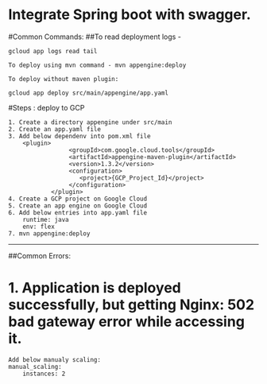 # Integrate Spring boot with swagger.

#Common Commands:
##To read deployment logs - 

	gcloud app logs read tail
	
	To deploy using mvn command - mvn appengine:deploy
	
	To deploy without maven plugin: 
	
	gcloud app deploy src/main/appengine/app.yaml
	


#Steps : deploy to GCP
```
1. Create a directory appengine under src/main
2. Create an app.yaml file
3. Add below dependenv into pom.xml file
	<plugin>
				 <groupId>com.google.cloud.tools</groupId>
				 <artifactId>appengine-maven-plugin</artifactId>
				 <version>1.3.2</version>
				 <configuration>
				 	<project>{GCP_Project_Id}</project>
				 </configuration>
			</plugin>
4. Create a GCP project on Google Cloud
5. Create an app engine on Google Cloud
6. Add below entries into app.yaml file
	runtime: java
	env: flex
7. mvn appengine:deploy

```
**************************************************************
##Common Errors:
# 1. Application is deployed successfully, but getting Nginx: 502 bad gateway error while accessing it.
	Add below manualy scaling:
	manual_scaling:
		instances: 2

